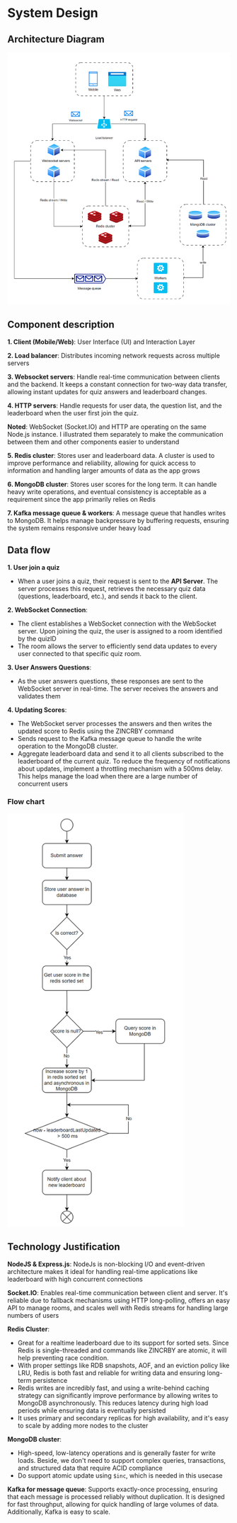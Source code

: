 # System Design
## Architecture Diagram

<img src=".docs/images/overview.png" alt="Overview" width="700x"/>

## Component description

**1. Client (Mobile/Web)**: User Interface (UI) and Interaction Layer

**2. Load balancer**: Distributes incoming network requests across multiple servers

**3. Websocket servers**: Handle real-time communication between clients and the backend. It keeps a constant connection for two-way data transfer, allowing instant updates for quiz answers and leaderboard changes.

**4. HTTP servers**: Handle requests for user data, the question list, and the leaderboard when the user first join the quiz.

**Noted**: WebSocket (Socket.IO) and HTTP are operating on the same Node.js instance. I illustrated them separately to make the communication between them and other components easier to understand 

**5. Redis cluster**: Stores user and leaderboard data. A cluster is used to improve performance and reliability, allowing for quick access to information and handling larger amounts of data as the app grows

**6. MongoDB cluster**: Stores user scores for the long term. It can handle heavy write operations, and eventual consistency is acceptable as a requirement since the app primarily relies on Redis

**7. Kafka message queue & workers**: A message queue that handles writes to MongoDB. It helps manage backpressure by buffering requests, ensuring the system remains responsive under heavy load


## Data flow

**1. User join a quiz**
- When a user joins a quiz, their request is sent to the **API Server**. The server processes this request, retrieves the necessary quiz data (questions, leaderboard, etc.), and sends it back to the client.

**2. WebSocket Connection**: 
- The client establishes a WebSocket connection with the WebSocket server. Upon joining the quiz, the user is assigned to a room identified by the quizID
- The room allows the server to efficiently send data updates to every user connected to that specific quiz room.

**3. User Answers Questions**:
- As the user answers questions, these responses are sent to the WebSocket server in real-time. The server receives the answers and validates them

**4. Updating Scores**:
- The WebSocket server processes the answers and then writes the updated score to Redis using the ZINCRBY command
- Sends request to the Kafka message queue to handle the write operation to the MongoDB cluster.
- Aggregate leaderboard data and send it to all clients subscribed to the leaderboard of the current quiz. To reduce the frequency of notifications about updates, implement a throttling mechanism with a 500ms delay. This helps manage the load when there are a large number of concurrent users

### Flow chart
<img src=".docs/images/leaderboard.png" alt="Leaderboard flow chart" width="400x"/>

## Technology Justification
**NodeJS & Express.js**: NodeJs is non-blocking I/O and event-driven architecture makes it ideal for handling real-time applications like leaderboard with high concurrent connections

**Socket.IO**: Enables real-time communication between client and server. It's reliable due to fallback mechanisms using HTTP long-polling, offers an easy API to manage rooms, and scales well with Redis streams for handling large numbers of users

**Redis Cluster**: 
- Great for a realtime leaderboard due to its support for sorted sets. Since Redis is single-threaded and commands like ZINCRBY are atomic, it will help preventing race condition.
- With proper settings like RDB snapshots, AOF, and an eviction policy like LRU, Redis is both fast and reliable for writing data and ensuring long-term persistence
- Redis writes are incredibly fast, and using a write-behind caching strategy can significantly improve performance by allowing writes to MongoDB asynchronously. This reduces latency during high load periods while ensuring data is eventually persisted
- It uses primary and secondary replicas for high availability, and it's easy to scale by adding more nodes to the cluster

**MongoDB cluster**: 
 - High-speed, low-latency operations and is generally faster for write loads. Beside, we don't need to support complex queries, transactions, and structured data that require ACID compliance
 - Do support atomic update using `$inc`, which is needed in this usecase

**Kafka for message queue**: Supports exactly-once processing, ensuring that each message is processed reliably without duplication. It is designed for fast throughput, allowing for quick handling of large volumes of data. Additionally, Kafka is easy to scale. 
